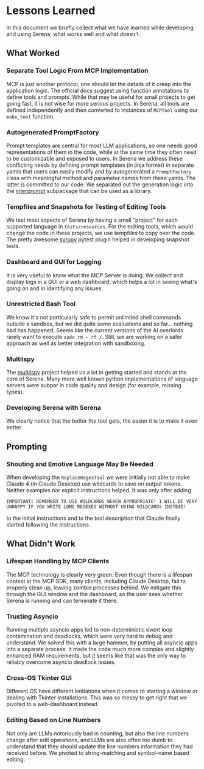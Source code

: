 # Lessons Learned

In this document we briefly collect what we have learned while developing and using Serena,
what works well and what doesn't.

## What Worked

### Separate Tool Logic From MCP Implementation

MCP is just another protocol, one should let the details of it creep into the application logic.
The official docs suggest using function annotations to define tools and prompts. While that may be
useful for small projects to get going fast, it is not wise for more serious projects. In Serena,
all tools are defined independently and then converted to instances of `MCPTool` using our `make_tool`
function.

### Autogenerated PromptFactory

Prompt templates are central for most LLM applications, so one needs good representations of them in the code,
while at the same time they often need to be customizable and exposed to users. In Serena we address these conflicting 
needs by defining prompt templates (in jinja format) in separate yamls that users can easily modify and by autogenerated
a `PromptFactory` class with meaningful method and parameter names from these yamls. The latter is committed to our code.
We separated out the generation logic into the [interprompt](/src/interprompt/README.md) subpackage that can be used as a library.

### Tempfiles and Snapshots for Testing of Editing Tools

We test most aspects of Serena by having a small "project" for each supported language in `tests/resources`.
For the editing tools, which would change the code in these projects, we use tempfiles to copy over the code.
The pretty awesome [syrupy](https://github.com/syrupy-project/syrupy) pytest plugin helped in developing
snapshot tests.

### Dashboard and GUI for Logging

It is very useful to know what the MCP Server is doing. We collect and display logs in a GUI or a web dashboard,
which helps a lot in seeing what's going on and in identifying any issues.

### Unrestricted Bash Tool

We know it's not particularly safe to permit unlimited shell commands outside a sandbox, but we did quite some
evaluations and so far... nothing bad has happened. Seems like the current versions of the AI overlords rarely want to execute `sudo rm - rf /`.
Still, we are working on a safer approach as well as better integration with sandboxing.

### Multilspy

The [multilspy](https://github.com/microsoft/multilspy/) project helped us a lot in getting started and stands at the core of Serena.
Many more well known python implementations of language servers were subpar in code quality and design (for example, missing types).

### Developing Serena with Serena

We clearly notice that the better the tool gets, the easier it is to make it even better

## Prompting

### Shouting and Emotive Language May Be Needed

When developing the `ReplaceRegexTool` we were initially not able to make Claude 4 (in Claude Desktop) use wildcards to save on output tokens. Neither
examples nor explicit instructions helped. It was only after adding 

```
IMPORTANT: REMEMBER TO USE WILDCARDS WEHEN APPROPRIATE! I WILL BE VERY UNHAPPY IF YOU WRITE LONG REGEXES WITHOUT USING WILDCARDS INSTEAD!
```

to the initial instructions and to the tool description that Claude finally started following the instructions.

## What Didn't Work

### Lifespan Handling by MCP Clients

The MCP technology is clearly very green. Even though there is a lifespan context in the MCP SDK,
many clients, including Claude Desktop, fail to properly clean up, leaving zombie processes behind.
We mitigate this through the GUI window and the dashboard, so the user sees whether Serena is running
and can terminate it there.

### Trusting Asyncio

Running multiple asyncio apps led to non-deterministic 
event loop contamination and deadlocks, which were very hard to debug
and understand. We solved this with a large hammer, by putting all asyncio apps into a separate
process. It made the code much more complex and slightly enhanced RAM requirements, but it seems
like that was the only way to reliably overcome asyncio deadlock issues.

### Cross-OS Tkinter GUI

Different OS have different limitations when it comes to starting a window or dealing with Tkinter
installations. This was so messy to get right that we pivoted to a web-dashboard instead

### Editing Based on Line Numbers

Not only are LLMs notoriously bad in counting, but also the line numbers change after edit operations,
and LLMs are also often too dumb to understand that they should update the line numbers information they had
received before. We pivoted to string-matching and symbol-name based editing.